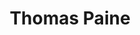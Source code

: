 ---
title: "Thomas Paine"
cc-type: person
hashtag: "thomas-paine"
born-on: 1737-02-09
died-on: 1809-06-08
tags:
  - Activist
  - Philosopher
  - Writer
  - Age of Enlightenment
  - Human Being
  - dead at the moment
---